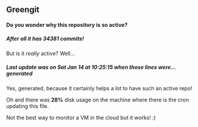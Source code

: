 ## Greengit

#### Do you wonder why this repository is so active?

##### After all it has 34381 commits!

But is it *really* active? Well...

##### Last update was on Sat Jan 14 at 10:25:15 when those lines were... generated

Yes, generated, because it certainly helps a lot to have such an active repo!

Oh and there was **28%** disk usage on the machine
where there is the cron updating this file.

Not the best way to monitor a VM in the cloud but it works! :)
